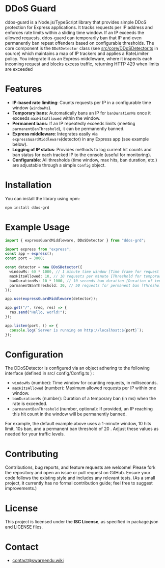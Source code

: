# DDoS Guard

ddos-guard is a Node.js/TypeScript library that provides simple DDoS protection for Express applications. It tracks requests per IP address and enforces rate limits within a sliding time window. If an IP exceeds the allowed requests, ddos-guard can temporarily ban that IP and even permanently ban repeat offenders based on configurable thresholds. The core component is the `DDoSDetector` class (see [src/core/DDoSDetector.ts](https://github.com/Swarnendu0123/ddos-guard/blob/main/src/core/DDoSDetector.ts) in source) which maintains a map of IP trackers and applies a RateLimiter policy. You integrate it as an Express middleware, where it inspects each incoming request and blocks excess traffic, returning HTTP 429 when limits are exceeded

# Features

- **IP-based rate limiting**: Counts requests per IP in a configurable time window (`windowMs`).
- **Temporary bans**: Automatically bans an IP for `banDurationMs` once it exceeds `maxHitsAllowed` within the window.
- **Permanent bans**: If an IP repeatedly exceeds limits (meeting `parmanentBanThreshold`), it can be permanently banned.
- **Express middleware**: Integrates easily via `expressGuardMiddleware`(detector) in any Express app (see example below).
- **Logging of IP status**: Provides methods to log current hit counts and ban status for each tracked IP to the console (useful for monitoring).
- **Configurable**: All thresholds (time window, max hits, ban duration, etc.) are adjustable through a simple `Config` object.

# Installation

You can install the library using npm:

```bash
npm install ddos-grd
```

# Example Usage

```ts
import { expressGuardMiddleware, DDoSDetector } from "ddos-grd";

import express from "express";
const app = express();
const port = 3000;

const detector = new DDoSDetector({
  windowMs: 60 * 1000, // 1 minute time window [Time frame for request counting]
  maxHitsAllowed: 10, // 10 requests per minute [Threshold for temporary ban]
  banDurationMs: 10 * 1000, // 10 seconds ban duration [Duration of temporary ban]
  parmanentBanThreshold: 30, // 50 requests for permanent ban [Threshold for permanent ban]
});

app.use(expressGuardMiddleware(detector));

app.get("/", (req, res) => {
  res.send("Hello, world!");
});

app.listen(port, () => {
  console.log(`Server is running on http://localhost:${port}`);
});
```

# Configuration

The DDoSDetector is configured via an object adhering to the following interface (defined in src/
config/Config.ts ) :

- `windowMs` (number): Time window for counting requests, in milliseconds.
- `maxHitsAllowed` (number): Maximum allowed requests per IP within one window.
- `banDurationMs` (number): Duration of a temporary ban (in ms) when the rate is exceeded.
- `parmanentBanThreshold` (number, optional): If provided, an IP reaching this hit count in the
  window will be permanently banned.

For example, the default example above uses a 1-minute window, 10 hits limit, 10s ban, and a permanent ban threshold of 20 . Adjust these values as needed for your traffic levels.

# Contributing

Contributions, bug reports, and feature requests are welcome! Please fork the repository and open an
issue or pull request on GitHub. Ensure your code follows the existing style and includes any relevant tests. (As a small project, it currently has no formal contribution guide; feel free to suggest improvements.)

# License

This project is licensed under the **ISC License**, as specified in package.json and LICENSE files.

# Contact

- [contact@swarnendu.wiki](mailto:contact@swarnendu.wiki)
